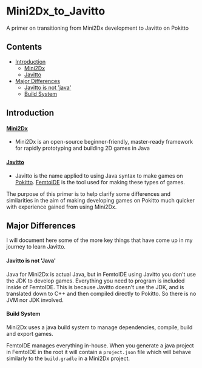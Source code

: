 # Mini2Dx_to_Javitto
A primer on transitioning from Mini2Dx development to Javitto on Pokitto

## Contents
- [Introduction](#introduction)
  - [Mini2Dx](#mini2dx)
  - [Javitto](#javitto)
- [Major Differences](#major-differences)
  - [Javitto is not 'java'](#javitto-is-not-java)
  - [Build System](#build-system)

## Introduction
#### [Mini2Dx](https://mini2dx.org/) 
- Mini2Dx is an open-source beginner-friendly, master-ready framework for rapidly prototyping and building 2D games in Java

#### [Javitto](https://github.com/felipemanga/femtoide/wiki)
- Javitto is the name applied to using Java syntax to make games on [Pokitto](https://www.pokitto.com/). [FemtoIDE](https://talk.pokitto.com/t/tool-femtoide) is the tool used for making these types of games. 

The purpose of this primer is to help clarify some differences and similarities in the aim of making developing games on Pokitto much quicker with experience gained from using Mini2Dx. 


## Major Differences

I will document here some of the more key things that have come up in my journey to learn Javitto.

#### Javitto is not 'Java'
Java for Mini2Dx is actual Java, but in FemtoIDE using Javitto you don't use the JDK to develop games. Everything you need to program is included inside of FemtoIDE. This is because Javitto doesn't use the JDK, and is translated down to C++ and then compiled directly to Pokitto. So there is no JVM nor JDK involved. 

#### Build System

Mini2Dx uses a java build system to manage dependencies, compile, build and export games. 

FemtoIDE manages everything in-house. When you generate a java project in FemtoIDE in the root it will contain a `project.json` file which will behave similarly to the `build.gradle` in a Mini2Dx project. 


